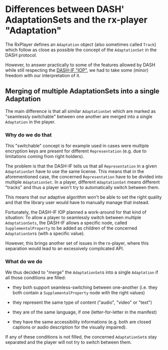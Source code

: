 # Differences between DASH' AdaptationSets and the rx-player "Adaptation" ######

The RxPlayer defines an `Adaptation` object (also sometimes called `Track`)
which follow as close as possible the concept of the `AdaptationSet` in
the DASH protocol.

However, to answer practically to some of the features allowed by DASH while
still respecting the [DASH-IF "IOP"](https://dashif.org/guidelines/), we had to
take some (minor) freedom with our interpretation of it.



## Merging of multiple AdaptationSets into a single Adaptation #################

The main difference is that all similar `AdaptationSet` which are marked as
"seamlessly switchable" between one another are merged into a single
`Adaptation` in the player.


### Why do we do that ##########################################################

This "switchable" concept is for example used in cases were multiple encryption
keys are present for different `Representation` (e.g. due to limitations coming
from right holders).

The problem is that the DASH-IF tells us that all `Representation` in a given
`AdaptationSet` have to use the same license.
This means that in the aforementioned case, the concerned `Representation`
have to be divided into multiple `AdaptationSet`. In a player, different
`AdaptationSet` means different "tracks" and thus a player won't try to
automatically switch between them.

This means that our adaptive algorithm won't be able to set the right quality
and that the library user would have to manually manage that instead.

Fortunately, the DASH-IF IOP planned a work-around for that kind of situation:
To allow a player to seamlessly switch between multiple ``AdaptationSets``, the
DASH-IF allows a specific node, called ``SupplementalProperty`` to be added as
children of the concerned `AdaptationSet`s (with a specific value).

However, this brings another set of issues in the rx-player, where this
separation would lead to an excessively complicated API.


### What do we do ##############################################################

We thus decided to "merge" the `AdaptationSet`s into a single `Adaptation` if
all those conditions are filled:

  - they both support seamless-switching between one-another (i.e. they both
    contain a `SupplementalProperty` node with the right values)

  - they represent the same type of content ("audio", "video" or "text")

  - they are of the same language, if one (letter-for-letter in the manifest)

  - they have the same accessibility informations (e.g. both are closed
    captions or audio description for the visually impaired).

If any of these conditions is not filled, the concerned `AdaptationSet`s stay
separated and the player will not try to switch between them.
